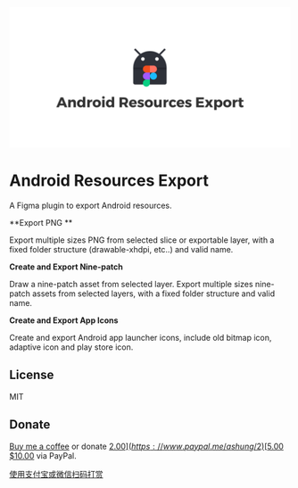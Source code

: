 ![](android_resources_export.png)

# Android Resources Export

A Figma plugin to export Android resources.

**Export PNG ** 

Export multiple sizes PNG from selected slice or exportable layer, with a fixed folder structure (drawable-xhdpi, etc..) and valid name. 

**Create and Export Nine-patch**

Draw a nine-patch asset from selected layer. Export multiple sizes nine-patch assets from selected layers, with a fixed folder structure and valid name. 

**Create and Export App Icons**

Create and export Android app launcher icons, include old bitmap icon, adaptive icon and play store icon.

## License

MIT

## Donate

[Buy me a coffee](https://www.buymeacoffee.com/ashung) or donate [$2.00](https://www.paypal.me/ashung/2) [$5.00](https://www.paypal.me/ashung/5) [$10.00](https://www.paypal.me/ashung/10) via PayPal.

[使用支付宝或微信扫码打赏](https://ashung.github.io/donate.html)
